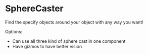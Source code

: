 # SphereCaster
Find the specify objects around your object with any way you want!

Options:
- Can use all three kind of sphere cast in one component
- Have gizmos to have better vision
